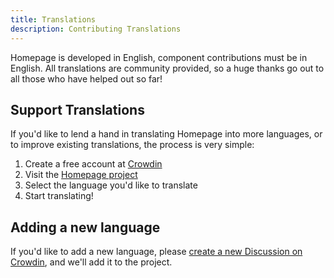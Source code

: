 ```yaml
---
title: Translations
description: Contributing Translations
---
```


Homepage is developed in English, component contributions must be in English. All translations are community provided, so a huge thanks go out to all those who have helped out so far!

## Support Translations

If you'd like to lend a hand in translating Homepage into more languages, or to improve existing translations, the process is very simple:

1. Create a free account at [Crowdin](https://crowdin.com/join)
2. Visit the [Homepage project](https://crowdin.com/project/gethomepage)
3. Select the language you'd like to translate
4. Start translating!

## Adding a new language

If you'd like to add a new language, please [create a new Discussion on Crowdin](https://crowdin.com/project/gethomepage/discussions), and we'll add it to the project.
